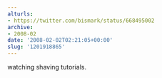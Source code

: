 ```yaml
---
alturls:
- https://twitter.com/bismark/status/668495002
archive:
- 2008-02
date: '2008-02-02T02:21:05+00:00'
slug: '1201918865'
---
```


watching shaving tutorials.

